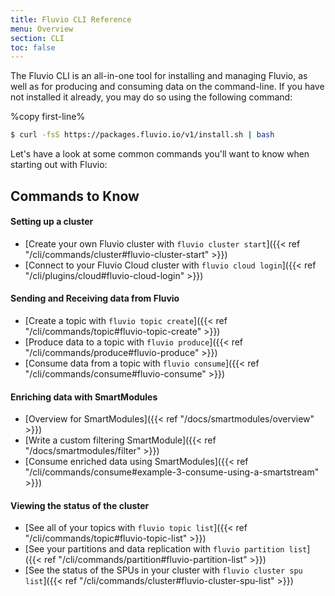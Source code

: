 ```yaml
---
title: Fluvio CLI Reference
menu: Overview
section: CLI
toc: false
---
```


The Fluvio CLI is an all-in-one tool for installing and managing Fluvio,
as well as for producing and consuming data on the command-line. If you
have not installed it already, you may do so using the following command:

%copy first-line%
```bash
$ curl -fsS https://packages.fluvio.io/v1/install.sh | bash
```

Let's have a look at some common commands you'll want to know when starting
out with Fluvio:

## Commands to Know

#### Setting up a cluster

- [Create your own Fluvio cluster with `fluvio cluster start`]({{< ref "/cli/commands/cluster#fluvio-cluster-start" >}})
- [Connect to your Fluvio Cloud cluster with `fluvio cloud login`]({{< ref "/cli/plugins/cloud#fluvio-cloud-login" >}})
  
#### Sending and Receiving data from Fluvio

- [Create a topic with `fluvio topic create`]({{< ref "/cli/commands/topic#fluvio-topic-create" >}})
- [Produce data to a topic with `fluvio produce`]({{< ref "/cli/commands/produce#fluvio-produce" >}})
- [Consume data from a topic with `fluvio consume`]({{< ref "/cli/commands/consume#fluvio-consume" >}})

#### Enriching data with SmartModules

- [Overview for SmartModules]({{< ref "/docs/smartmodules/overview" >}})
- [Write a custom filtering SmartModule]({{< ref "/docs/smartmodules/filter" >}})
- [Consume enriched data using SmartModules]({{< ref "/cli/commands/consume#example-3-consume-using-a-smartstream" >}})

#### Viewing the status of the cluster

- [See all of your topics with `fluvio topic list`]({{< ref "/cli/commands/topic#fluvio-topic-list" >}})
- [See your partitions and data replication with `fluvio partition list`]({{< ref "/cli/commands/partition#fluvio-partition-list" >}})
- [See the status of the SPUs in your cluster with `fluvio cluster spu list`]({{< ref "/cli/commands/cluster#fluvio-cluster-spu-list" >}})
